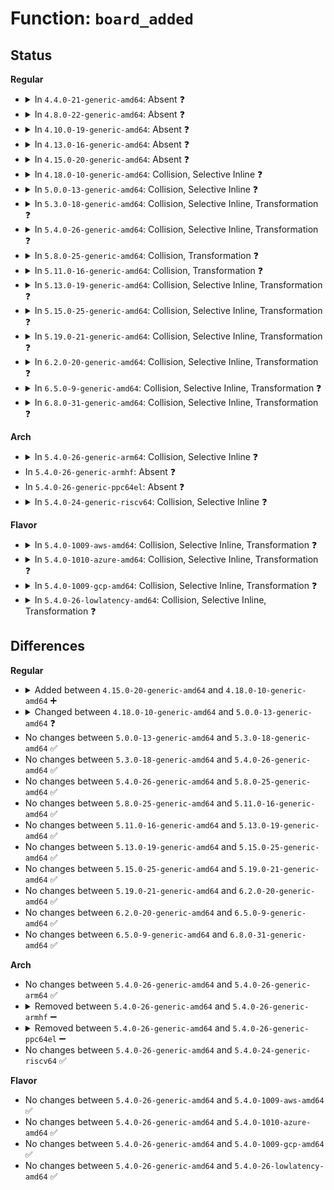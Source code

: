 # Function: <code>board_added</code>

## Status
<b>Regular</b>
<ul>
<li>
<details>
<summary>In <code>4.4.0-21-generic-amd64</code>: Absent ❓</summary>

```json
{
  "name": "board_added",
  "collision_type": "Unique Static",
  "inline_type": "Full",
  "funcs": [
    {
      "addr": 18446744071583365400,
      "name": "board_added",
      "external": false,
      "loc": "drivers/pci/hotplug/pciehp_ctrl.c:85",
      "file": "drivers/pci/hotplug/pciehp_ctrl.c",
      "inline": "not declared, inlined",
      "caller_inline": [
        "drivers/pci/hotplug/pciehp_ctrl.c:pciehp_enable_slot"
      ],
      "caller_func": []
    }
  ],
  "symbols": []
}
```
</details>
</li>
<li>
<details>
<summary>In <code>4.8.0-22-generic-amd64</code>: Absent ❓</summary>

```json
{
  "name": "board_added",
  "collision_type": "Unique Static",
  "inline_type": "Full",
  "funcs": [
    {
      "addr": 18446744071583678644,
      "name": "board_added",
      "external": false,
      "loc": "drivers/pci/hotplug/pciehp_ctrl.c:85",
      "file": "drivers/pci/hotplug/pciehp_ctrl.c",
      "inline": "not declared, inlined",
      "caller_inline": [
        "drivers/pci/hotplug/pciehp_ctrl.c:pciehp_enable_slot"
      ],
      "caller_func": []
    }
  ],
  "symbols": []
}
```
</details>
</li>
<li>
<details>
<summary>In <code>4.10.0-19-generic-amd64</code>: Absent ❓</summary>

```json
{
  "name": "board_added",
  "collision_type": "Unique Static",
  "inline_type": "Full",
  "funcs": [
    {
      "addr": 18446744071583816746,
      "name": "board_added",
      "external": false,
      "loc": "drivers/pci/hotplug/pciehp_ctrl.c:85",
      "file": "drivers/pci/hotplug/pciehp_ctrl.c",
      "inline": "not declared, inlined",
      "caller_inline": [
        "drivers/pci/hotplug/pciehp_ctrl.c:pciehp_enable_slot"
      ],
      "caller_func": []
    }
  ],
  "symbols": []
}
```
</details>
</li>
<li>
<details>
<summary>In <code>4.13.0-16-generic-amd64</code>: Absent ❓</summary>

```json
{
  "name": "board_added",
  "collision_type": "Unique Static",
  "inline_type": "Full",
  "funcs": [
    {
      "addr": 18446744071583859722,
      "name": "board_added",
      "external": false,
      "loc": "drivers/pci/hotplug/pciehp_ctrl.c:85",
      "file": "drivers/pci/hotplug/pciehp_ctrl.c",
      "inline": "not declared, inlined",
      "caller_inline": [
        "drivers/pci/hotplug/pciehp_ctrl.c:pciehp_enable_slot"
      ],
      "caller_func": []
    }
  ],
  "symbols": []
}
```
</details>
</li>
<li>
<details>
<summary>In <code>4.15.0-20-generic-amd64</code>: Absent ❓</summary>

```json
{
  "name": "board_added",
  "collision_type": "Unique Static",
  "inline_type": "Full",
  "funcs": [
    {
      "addr": 18446744071584123322,
      "name": "board_added",
      "external": false,
      "loc": "drivers/pci/hotplug/pciehp_ctrl.c:85",
      "file": "drivers/pci/hotplug/pciehp_ctrl.c",
      "inline": "not declared, inlined",
      "caller_inline": [
        "drivers/pci/hotplug/pciehp_ctrl.c:pciehp_enable_slot"
      ],
      "caller_func": []
    }
  ],
  "symbols": []
}
```
</details>
</li>
<li>
<details>
<summary>In <code>4.18.0-10-generic-amd64</code>: Collision, Selective Inline ❓</summary>

```c
int board_added(struct slot * p_slot)
```

```json
{
  "name": "board_added",
  "collision_type": "Static-Static Collision",
  "inline_type": "Selective",
  "funcs": [
    {
      "addr": 18446744071584323856,
      "name": "board_added",
      "external": false,
      "loc": "drivers/pci/hotplug/pciehp_ctrl.c:71",
      "file": "drivers/pci/hotplug/pciehp_ctrl.c",
      "inline": "not declared, inlined",
      "caller_inline": [
        "drivers/pci/hotplug/pciehp_ctrl.c:pciehp_enable_slot"
      ],
      "caller_func": []
    },
    {
      "addr": 18446744071584336192,
      "name": "board_added",
      "external": false,
      "loc": "drivers/pci/hotplug/shpchp_ctrl.c:229",
      "file": "drivers/pci/hotplug/shpchp_ctrl.c",
      "inline": "seen, unknown",
      "caller_inline": [],
      "caller_func": [
        "drivers/pci/hotplug/shpchp_ctrl.c:shpchp_enable_slot",
        "drivers/pci/hotplug/shpchp_ctrl.c:shpchp_enable_slot"
      ]
    }
  ],
  "symbols": [
    {
      "addr": 18446744071584336192,
      "name": "board_added",
      "section": ".text",
      "bind": "STB_LOCAL",
      "size": 1049
    }
  ]
}
```
</details>
</li>
<li>
<details>
<summary>In <code>5.0.0-13-generic-amd64</code>: Collision, Selective Inline ❓</summary>

```c
int board_added(struct controller * ctrl)
```

```json
{
  "name": "board_added",
  "collision_type": "Static-Static Collision",
  "inline_type": "Selective",
  "funcs": [
    {
      "addr": 18446744071584418912,
      "name": "board_added",
      "external": false,
      "loc": "drivers/pci/hotplug/pciehp_ctrl.c:54",
      "file": "drivers/pci/hotplug/pciehp_ctrl.c",
      "inline": "not declared, inlined",
      "caller_inline": [
        "drivers/pci/hotplug/pciehp_ctrl.c:pciehp_handle_presence_or_link_change"
      ],
      "caller_func": []
    },
    {
      "addr": 18446744071584431440,
      "name": "board_added",
      "external": false,
      "loc": "drivers/pci/hotplug/shpchp_ctrl.c:229",
      "file": "drivers/pci/hotplug/shpchp_ctrl.c",
      "inline": "seen, unknown",
      "caller_inline": [],
      "caller_func": [
        "drivers/pci/hotplug/shpchp_ctrl.c:shpchp_enable_slot",
        "drivers/pci/hotplug/shpchp_ctrl.c:shpchp_enable_slot"
      ]
    }
  ],
  "symbols": [
    {
      "addr": 18446744071584431440,
      "name": "board_added",
      "section": ".text",
      "bind": "STB_LOCAL",
      "size": 1049
    }
  ]
}
```
</details>
</li>
<li>
<details>
<summary>In <code>5.3.0-18-generic-amd64</code>: Collision, Selective Inline, Transformation ❓</summary>

```c
int board_added(struct controller * ctrl)
```

```json
{
  "name": "board_added",
  "collision_type": "Static-Static Collision",
  "inline_type": "Selective",
  "funcs": [
    {
      "addr": 18446744071584615883,
      "name": "board_added",
      "external": false,
      "loc": "drivers/pci/hotplug/pciehp_ctrl.c:56",
      "file": "drivers/pci/hotplug/pciehp_ctrl.c",
      "inline": "not declared, inlined",
      "caller_inline": [
        "drivers/pci/hotplug/pciehp_ctrl.c:pciehp_handle_presence_or_link_change"
      ],
      "caller_func": []
    },
    {
      "addr": 0,
      "name": "board_added",
      "external": false,
      "loc": "drivers/pci/hotplug/shpchp_ctrl.c:229",
      "file": "drivers/pci/hotplug/shpchp_ctrl.c",
      "inline": "seen, unknown",
      "caller_inline": [],
      "caller_func": [
        "drivers/pci/hotplug/shpchp_ctrl.c:shpchp_enable_slot",
        "drivers/pci/hotplug/shpchp_ctrl.c:shpchp_enable_slot"
      ]
    }
  ],
  "symbols": [
    {
      "addr": 18446744071584627424,
      "name": "board_added",
      "section": ".text",
      "bind": "STB_LOCAL",
      "size": 566
    },
    {
      "addr": 18446744071584630607,
      "name": "board_added.cold",
      "section": ".text",
      "bind": "STB_LOCAL",
      "size": 569
    }
  ]
}
```
</details>
</li>
<li>
<details>
<summary>In <code>5.4.0-26-generic-amd64</code>: Collision, Selective Inline, Transformation ❓</summary>

```c
int board_added(struct controller * ctrl)
```

```json
{
  "name": "board_added",
  "collision_type": "Static-Static Collision",
  "inline_type": "Selective",
  "funcs": [
    {
      "addr": 18446744071584752891,
      "name": "board_added",
      "external": false,
      "loc": "drivers/pci/hotplug/pciehp_ctrl.c:59",
      "file": "drivers/pci/hotplug/pciehp_ctrl.c",
      "inline": "not declared, inlined",
      "caller_inline": [
        "drivers/pci/hotplug/pciehp_ctrl.c:pciehp_handle_presence_or_link_change"
      ],
      "caller_func": []
    },
    {
      "addr": 0,
      "name": "board_added",
      "external": false,
      "loc": "drivers/pci/hotplug/shpchp_ctrl.c:229",
      "file": "drivers/pci/hotplug/shpchp_ctrl.c",
      "inline": "seen, unknown",
      "caller_inline": [],
      "caller_func": [
        "drivers/pci/hotplug/shpchp_ctrl.c:shpchp_enable_slot",
        "drivers/pci/hotplug/shpchp_ctrl.c:shpchp_enable_slot"
      ]
    }
  ],
  "symbols": [
    {
      "addr": 18446744071584765120,
      "name": "board_added",
      "section": ".text",
      "bind": "STB_LOCAL",
      "size": 566
    },
    {
      "addr": 18446744071584768303,
      "name": "board_added.cold",
      "section": ".text",
      "bind": "STB_LOCAL",
      "size": 569
    }
  ]
}
```
</details>
</li>
<li>
<details>
<summary>In <code>5.8.0-25-generic-amd64</code>: Collision, Transformation ❓</summary>

```c
int board_added(struct controller * ctrl)
```

```json
{
  "name": "board_added",
  "collision_type": "Static-Static Collision",
  "inline_type": "No",
  "funcs": [
    {
      "addr": 0,
      "name": "board_added",
      "external": false,
      "loc": "drivers/pci/hotplug/pciehp_ctrl.c:59",
      "file": "drivers/pci/hotplug/pciehp_ctrl.c",
      "inline": "seen, unknown",
      "caller_inline": [],
      "caller_func": [
        "drivers/pci/hotplug/pciehp_ctrl.c:pciehp_enable_slot"
      ]
    },
    {
      "addr": 0,
      "name": "board_added",
      "external": false,
      "loc": "drivers/pci/hotplug/shpchp_ctrl.c:229",
      "file": "drivers/pci/hotplug/shpchp_ctrl.c",
      "inline": "seen, unknown",
      "caller_inline": [],
      "caller_func": [
        "drivers/pci/hotplug/shpchp_ctrl.c:shpchp_enable_slot",
        "drivers/pci/hotplug/shpchp_ctrl.c:shpchp_enable_slot"
      ]
    }
  ],
  "symbols": [
    {
      "addr": 18446744071585443088,
      "name": "board_added",
      "section": ".text",
      "bind": "STB_LOCAL",
      "size": 171
    },
    {
      "addr": 18446744071585444864,
      "name": "board_added.cold",
      "section": ".text",
      "bind": "STB_LOCAL",
      "size": 197
    },
    {
      "addr": 18446744071585456240,
      "name": "board_added",
      "section": ".text",
      "bind": "STB_LOCAL",
      "size": 545
    },
    {
      "addr": 18446744071585459519,
      "name": "board_added.cold",
      "section": ".text",
      "bind": "STB_LOCAL",
      "size": 569
    }
  ]
}
```
</details>
</li>
<li>
<details>
<summary>In <code>5.11.0-16-generic-amd64</code>: Collision, Transformation ❓</summary>

```c
int board_added(struct controller * ctrl)
```

```json
{
  "name": "board_added",
  "collision_type": "Static-Static Collision",
  "inline_type": "No",
  "funcs": [
    {
      "addr": 0,
      "name": "board_added",
      "external": false,
      "loc": "drivers/pci/hotplug/pciehp_ctrl.c:59",
      "file": "drivers/pci/hotplug/pciehp_ctrl.c",
      "inline": "seen, unknown",
      "caller_inline": [],
      "caller_func": [
        "drivers/pci/hotplug/pciehp_ctrl.c:pciehp_enable_slot"
      ]
    },
    {
      "addr": 0,
      "name": "board_added",
      "external": false,
      "loc": "drivers/pci/hotplug/shpchp_ctrl.c:229",
      "file": "drivers/pci/hotplug/shpchp_ctrl.c",
      "inline": "seen, unknown",
      "caller_inline": [],
      "caller_func": [
        "drivers/pci/hotplug/shpchp_ctrl.c:shpchp_enable_slot",
        "drivers/pci/hotplug/shpchp_ctrl.c:shpchp_enable_slot"
      ]
    }
  ],
  "symbols": [
    {
      "addr": 18446744071585592416,
      "name": "board_added",
      "section": ".text",
      "bind": "STB_LOCAL",
      "size": 229
    },
    {
      "addr": 18446744071591411120,
      "name": "board_added.cold",
      "section": ".text",
      "bind": "STB_LOCAL",
      "size": 107
    },
    {
      "addr": 18446744071585603552,
      "name": "board_added",
      "section": ".text",
      "bind": "STB_LOCAL",
      "size": 545
    },
    {
      "addr": 18446744071591413648,
      "name": "board_added.cold",
      "section": ".text",
      "bind": "STB_LOCAL",
      "size": 569
    }
  ]
}
```
</details>
</li>
<li>
<details>
<summary>In <code>5.13.0-19-generic-amd64</code>: Collision, Selective Inline, Transformation ❓</summary>

```c
int board_added(struct controller * ctrl)
```

```json
{
  "name": "board_added",
  "collision_type": "Static-Static Collision",
  "inline_type": "Selective",
  "funcs": [
    {
      "addr": 18446744071585470951,
      "name": "board_added",
      "external": false,
      "loc": "drivers/pci/hotplug/pciehp_ctrl.c:59",
      "file": "drivers/pci/hotplug/pciehp_ctrl.c",
      "inline": "not declared, inlined",
      "caller_inline": [
        "drivers/pci/hotplug/pciehp_ctrl.c:pciehp_enable_slot"
      ],
      "caller_func": []
    },
    {
      "addr": 0,
      "name": "board_added",
      "external": false,
      "loc": "drivers/pci/hotplug/shpchp_ctrl.c:229",
      "file": "drivers/pci/hotplug/shpchp_ctrl.c",
      "inline": "seen, unknown",
      "caller_inline": [],
      "caller_func": [
        "drivers/pci/hotplug/shpchp_ctrl.c:shpchp_enable_slot",
        "drivers/pci/hotplug/shpchp_ctrl.c:shpchp_enable_slot"
      ]
    }
  ],
  "symbols": [
    {
      "addr": 18446744071585481968,
      "name": "board_added",
      "section": ".text",
      "bind": "STB_LOCAL",
      "size": 545
    },
    {
      "addr": 18446744071591356027,
      "name": "board_added.cold",
      "section": ".text",
      "bind": "STB_LOCAL",
      "size": 569
    }
  ]
}
```
</details>
</li>
<li>
<details>
<summary>In <code>5.15.0-25-generic-amd64</code>: Collision, Selective Inline, Transformation ❓</summary>

```c
int board_added(struct controller * ctrl)
```

```json
{
  "name": "board_added",
  "collision_type": "Static-Static Collision",
  "inline_type": "Selective",
  "funcs": [
    {
      "addr": 18446744071585937255,
      "name": "board_added",
      "external": false,
      "loc": "drivers/pci/hotplug/pciehp_ctrl.c:59",
      "file": "drivers/pci/hotplug/pciehp_ctrl.c",
      "inline": "not declared, inlined",
      "caller_inline": [
        "drivers/pci/hotplug/pciehp_ctrl.c:pciehp_enable_slot"
      ],
      "caller_func": []
    },
    {
      "addr": 0,
      "name": "board_added",
      "external": false,
      "loc": "drivers/pci/hotplug/shpchp_ctrl.c:229",
      "file": "drivers/pci/hotplug/shpchp_ctrl.c",
      "inline": "seen, unknown",
      "caller_inline": [],
      "caller_func": [
        "drivers/pci/hotplug/shpchp_ctrl.c:shpchp_enable_slot",
        "drivers/pci/hotplug/shpchp_ctrl.c:shpchp_enable_slot"
      ]
    }
  ],
  "symbols": [
    {
      "addr": 18446744071585948512,
      "name": "board_added",
      "section": ".text",
      "bind": "STB_LOCAL",
      "size": 613
    },
    {
      "addr": 18446744071592383969,
      "name": "board_added.cold",
      "section": ".text",
      "bind": "STB_LOCAL",
      "size": 643
    }
  ]
}
```
</details>
</li>
<li>
<details>
<summary>In <code>5.19.0-21-generic-amd64</code>: Collision, Selective Inline, Transformation ❓</summary>

```c
int board_added(struct controller * ctrl)
```

```json
{
  "name": "board_added",
  "collision_type": "Static-Static Collision",
  "inline_type": "Selective",
  "funcs": [
    {
      "addr": 18446744071587140055,
      "name": "board_added",
      "external": false,
      "loc": "drivers/pci/hotplug/pciehp_ctrl.c:59",
      "file": "drivers/pci/hotplug/pciehp_ctrl.c",
      "inline": "not declared, inlined",
      "caller_inline": [
        "drivers/pci/hotplug/pciehp_ctrl.c:pciehp_enable_slot"
      ],
      "caller_func": []
    },
    {
      "addr": 0,
      "name": "board_added",
      "external": false,
      "loc": "drivers/pci/hotplug/shpchp_ctrl.c:229",
      "file": "drivers/pci/hotplug/shpchp_ctrl.c",
      "inline": "seen, unknown",
      "caller_inline": [],
      "caller_func": [
        "drivers/pci/hotplug/shpchp_ctrl.c:shpchp_enable_slot",
        "drivers/pci/hotplug/shpchp_ctrl.c:shpchp_enable_slot"
      ]
    }
  ],
  "symbols": [
    {
      "addr": 18446744071587152528,
      "name": "board_added",
      "section": ".text",
      "bind": "STB_LOCAL",
      "size": 663
    },
    {
      "addr": 18446744071594247809,
      "name": "board_added.cold",
      "section": ".text",
      "bind": "STB_LOCAL",
      "size": 711
    }
  ]
}
```
</details>
</li>
<li>
<details>
<summary>In <code>6.2.0-20-generic-amd64</code>: Collision, Selective Inline, Transformation ❓</summary>

```c
int board_added(struct controller * ctrl)
```

```json
{
  "name": "board_added",
  "collision_type": "Static-Static Collision",
  "inline_type": "Selective",
  "funcs": [
    {
      "addr": 18446744071588343223,
      "name": "board_added",
      "external": false,
      "loc": "drivers/pci/hotplug/pciehp_ctrl.c:59",
      "file": "drivers/pci/hotplug/pciehp_ctrl.c",
      "inline": "not declared, inlined",
      "caller_inline": [
        "drivers/pci/hotplug/pciehp_ctrl.c:pciehp_enable_slot"
      ],
      "caller_func": []
    },
    {
      "addr": 0,
      "name": "board_added",
      "external": false,
      "loc": "drivers/pci/hotplug/shpchp_ctrl.c:229",
      "file": "drivers/pci/hotplug/shpchp_ctrl.c",
      "inline": "seen, unknown",
      "caller_inline": [],
      "caller_func": [
        "drivers/pci/hotplug/shpchp_ctrl.c:shpchp_enable_slot",
        "drivers/pci/hotplug/shpchp_ctrl.c:shpchp_enable_slot"
      ]
    }
  ],
  "symbols": [
    {
      "addr": 18446744071588359200,
      "name": "board_added",
      "section": ".text",
      "bind": "STB_LOCAL",
      "size": 1144
    },
    {
      "addr": 18446744071596210824,
      "name": "board_added.cold",
      "section": ".text",
      "bind": "STB_LOCAL",
      "size": 168
    }
  ]
}
```
</details>
</li>
<li>
<details>
<summary>In <code>6.5.0-9-generic-amd64</code>: Collision, Selective Inline, Transformation ❓</summary>

```c
int board_added(struct controller * ctrl)
```

```json
{
  "name": "board_added",
  "collision_type": "Static-Static Collision",
  "inline_type": "Selective",
  "funcs": [
    {
      "addr": 18446744071588619303,
      "name": "board_added",
      "external": false,
      "loc": "drivers/pci/hotplug/pciehp_ctrl.c:59",
      "file": "drivers/pci/hotplug/pciehp_ctrl.c",
      "inline": "not declared, inlined",
      "caller_inline": [
        "drivers/pci/hotplug/pciehp_ctrl.c:pciehp_enable_slot"
      ],
      "caller_func": []
    },
    {
      "addr": 0,
      "name": "board_added",
      "external": false,
      "loc": "drivers/pci/hotplug/shpchp_ctrl.c:229",
      "file": "drivers/pci/hotplug/shpchp_ctrl.c",
      "inline": "seen, unknown",
      "caller_inline": [],
      "caller_func": [
        "drivers/pci/hotplug/shpchp_ctrl.c:shpchp_enable_slot",
        "drivers/pci/hotplug/shpchp_ctrl.c:shpchp_enable_slot"
      ]
    }
  ],
  "symbols": [
    {
      "addr": 18446744071588635296,
      "name": "board_added",
      "section": ".text",
      "bind": "STB_LOCAL",
      "size": 1135
    },
    {
      "addr": 18446744071596735976,
      "name": "board_added.cold",
      "section": ".text",
      "bind": "STB_LOCAL",
      "size": 164
    }
  ]
}
```
</details>
</li>
<li>
<details>
<summary>In <code>6.8.0-31-generic-amd64</code>: Collision, Selective Inline, Transformation ❓</summary>

```c
int board_added(struct controller * ctrl)
```

```json
{
  "name": "board_added",
  "collision_type": "Static-Static Collision",
  "inline_type": "Selective",
  "funcs": [
    {
      "addr": 18446744071588919479,
      "name": "board_added",
      "external": false,
      "loc": "drivers/pci/hotplug/pciehp_ctrl.c:59",
      "file": "drivers/pci/hotplug/pciehp_ctrl.c",
      "inline": "not declared, inlined",
      "caller_inline": [
        "drivers/pci/hotplug/pciehp_ctrl.c:pciehp_enable_slot"
      ],
      "caller_func": []
    },
    {
      "addr": 0,
      "name": "board_added",
      "external": false,
      "loc": "drivers/pci/hotplug/shpchp_ctrl.c:229",
      "file": "drivers/pci/hotplug/shpchp_ctrl.c",
      "inline": "seen, unknown",
      "caller_inline": [],
      "caller_func": [
        "drivers/pci/hotplug/shpchp_ctrl.c:shpchp_enable_slot",
        "drivers/pci/hotplug/shpchp_ctrl.c:shpchp_enable_slot"
      ]
    }
  ],
  "symbols": [
    {
      "addr": 18446744071588935616,
      "name": "board_added",
      "section": ".text",
      "bind": "STB_LOCAL",
      "size": 1135
    },
    {
      "addr": 18446744071597644560,
      "name": "board_added.cold",
      "section": ".text",
      "bind": "STB_LOCAL",
      "size": 164
    }
  ]
}
```
</details>
</li>
</ul>
<b>Arch</b>
<ul>
<li>
<details>
<summary>In <code>5.4.0-26-generic-arm64</code>: Collision, Selective Inline ❓</summary>

```c
int board_added(struct controller * ctrl)
```

```json
{
  "name": "board_added",
  "collision_type": "Static-Static Collision",
  "inline_type": "Selective",
  "funcs": [
    {
      "addr": 18446603336497016612,
      "name": "board_added",
      "external": false,
      "loc": "drivers/pci/hotplug/pciehp_ctrl.c:59",
      "file": "drivers/pci/hotplug/pciehp_ctrl.c",
      "inline": "not declared, inlined",
      "caller_inline": [
        "drivers/pci/hotplug/pciehp_ctrl.c:pciehp_handle_presence_or_link_change"
      ],
      "caller_func": []
    },
    {
      "addr": 18446603336497029960,
      "name": "board_added",
      "external": false,
      "loc": "drivers/pci/hotplug/shpchp_ctrl.c:229",
      "file": "drivers/pci/hotplug/shpchp_ctrl.c",
      "inline": "seen, unknown",
      "caller_inline": [],
      "caller_func": [
        "drivers/pci/hotplug/shpchp_ctrl.c:shpchp_enable_slot",
        "drivers/pci/hotplug/shpchp_ctrl.c:shpchp_enable_slot"
      ]
    }
  ],
  "symbols": [
    {
      "addr": 18446603336497029960,
      "name": "board_added",
      "section": ".text",
      "bind": "STB_LOCAL",
      "size": 1020
    }
  ]
}
```
</details>
</li>
<li>
In <code>5.4.0-26-generic-armhf</code>: Absent ❓
</li>
<li>
In <code>5.4.0-26-generic-ppc64el</code>: Absent ❓
</li>
<li>
<details>
<summary>In <code>5.4.0-24-generic-riscv64</code>: Collision, Selective Inline ❓</summary>

```c
int board_added(struct controller * ctrl)
```

```json
{
  "name": "board_added",
  "collision_type": "Static-Static Collision",
  "inline_type": "Selective",
  "funcs": [
    {
      "addr": 18446743936275676146,
      "name": "board_added",
      "external": false,
      "loc": "drivers/pci/hotplug/pciehp_ctrl.c:59",
      "file": "drivers/pci/hotplug/pciehp_ctrl.c",
      "inline": "not declared, inlined",
      "caller_inline": [
        "drivers/pci/hotplug/pciehp_ctrl.c:pciehp_handle_presence_or_link_change"
      ],
      "caller_func": []
    },
    {
      "addr": 18446743936275687552,
      "name": "board_added",
      "external": false,
      "loc": "drivers/pci/hotplug/shpchp_ctrl.c:229",
      "file": "drivers/pci/hotplug/shpchp_ctrl.c",
      "inline": "seen, unknown",
      "caller_inline": [],
      "caller_func": [
        "drivers/pci/hotplug/shpchp_ctrl.c:shpchp_enable_slot",
        "drivers/pci/hotplug/shpchp_ctrl.c:shpchp_enable_slot"
      ]
    }
  ],
  "symbols": [
    {
      "addr": 18446743936275687552,
      "name": "board_added",
      "section": ".text",
      "bind": "STB_LOCAL",
      "size": 836
    }
  ]
}
```
</details>
</li>
</ul>
<b>Flavor</b>
<ul>
<li>
<details>
<summary>In <code>5.4.0-1009-aws-amd64</code>: Collision, Selective Inline, Transformation ❓</summary>

```c
int board_added(struct controller * ctrl)
```

```json
{
  "name": "board_added",
  "collision_type": "Static-Static Collision",
  "inline_type": "Selective",
  "funcs": [
    {
      "addr": 18446744071584701707,
      "name": "board_added",
      "external": false,
      "loc": "drivers/pci/hotplug/pciehp_ctrl.c:59",
      "file": "drivers/pci/hotplug/pciehp_ctrl.c",
      "inline": "not declared, inlined",
      "caller_inline": [
        "drivers/pci/hotplug/pciehp_ctrl.c:pciehp_handle_presence_or_link_change"
      ],
      "caller_func": []
    },
    {
      "addr": 0,
      "name": "board_added",
      "external": false,
      "loc": "drivers/pci/hotplug/shpchp_ctrl.c:229",
      "file": "drivers/pci/hotplug/shpchp_ctrl.c",
      "inline": "seen, unknown",
      "caller_inline": [],
      "caller_func": [
        "drivers/pci/hotplug/shpchp_ctrl.c:shpchp_enable_slot",
        "drivers/pci/hotplug/shpchp_ctrl.c:shpchp_enable_slot"
      ]
    }
  ],
  "symbols": [
    {
      "addr": 18446744071584713936,
      "name": "board_added",
      "section": ".text",
      "bind": "STB_LOCAL",
      "size": 566
    },
    {
      "addr": 18446744071584717119,
      "name": "board_added.cold",
      "section": ".text",
      "bind": "STB_LOCAL",
      "size": 569
    }
  ]
}
```
</details>
</li>
<li>
<details>
<summary>In <code>5.4.0-1010-azure-amd64</code>: Collision, Selective Inline, Transformation ❓</summary>

```c
int board_added(struct controller * ctrl)
```

```json
{
  "name": "board_added",
  "collision_type": "Static-Static Collision",
  "inline_type": "Selective",
  "funcs": [
    {
      "addr": 18446744071584632475,
      "name": "board_added",
      "external": false,
      "loc": "drivers/pci/hotplug/pciehp_ctrl.c:59",
      "file": "drivers/pci/hotplug/pciehp_ctrl.c",
      "inline": "not declared, inlined",
      "caller_inline": [
        "drivers/pci/hotplug/pciehp_ctrl.c:pciehp_handle_presence_or_link_change"
      ],
      "caller_func": []
    },
    {
      "addr": 0,
      "name": "board_added",
      "external": false,
      "loc": "drivers/pci/hotplug/shpchp_ctrl.c:229",
      "file": "drivers/pci/hotplug/shpchp_ctrl.c",
      "inline": "seen, unknown",
      "caller_inline": [],
      "caller_func": [
        "drivers/pci/hotplug/shpchp_ctrl.c:shpchp_enable_slot",
        "drivers/pci/hotplug/shpchp_ctrl.c:shpchp_enable_slot"
      ]
    }
  ],
  "symbols": [
    {
      "addr": 18446744071584644704,
      "name": "board_added",
      "section": ".text",
      "bind": "STB_LOCAL",
      "size": 566
    },
    {
      "addr": 18446744071584647887,
      "name": "board_added.cold",
      "section": ".text",
      "bind": "STB_LOCAL",
      "size": 569
    }
  ]
}
```
</details>
</li>
<li>
<details>
<summary>In <code>5.4.0-1009-gcp-amd64</code>: Collision, Selective Inline, Transformation ❓</summary>

```c
int board_added(struct controller * ctrl)
```

```json
{
  "name": "board_added",
  "collision_type": "Static-Static Collision",
  "inline_type": "Selective",
  "funcs": [
    {
      "addr": 18446744071584703051,
      "name": "board_added",
      "external": false,
      "loc": "drivers/pci/hotplug/pciehp_ctrl.c:59",
      "file": "drivers/pci/hotplug/pciehp_ctrl.c",
      "inline": "not declared, inlined",
      "caller_inline": [
        "drivers/pci/hotplug/pciehp_ctrl.c:pciehp_handle_presence_or_link_change"
      ],
      "caller_func": []
    },
    {
      "addr": 0,
      "name": "board_added",
      "external": false,
      "loc": "drivers/pci/hotplug/shpchp_ctrl.c:229",
      "file": "drivers/pci/hotplug/shpchp_ctrl.c",
      "inline": "seen, unknown",
      "caller_inline": [],
      "caller_func": [
        "drivers/pci/hotplug/shpchp_ctrl.c:shpchp_enable_slot",
        "drivers/pci/hotplug/shpchp_ctrl.c:shpchp_enable_slot"
      ]
    }
  ],
  "symbols": [
    {
      "addr": 18446744071584715280,
      "name": "board_added",
      "section": ".text",
      "bind": "STB_LOCAL",
      "size": 566
    },
    {
      "addr": 18446744071584718463,
      "name": "board_added.cold",
      "section": ".text",
      "bind": "STB_LOCAL",
      "size": 569
    }
  ]
}
```
</details>
</li>
<li>
<details>
<summary>In <code>5.4.0-26-lowlatency-amd64</code>: Collision, Selective Inline, Transformation ❓</summary>

```c
int board_added(struct controller * ctrl)
```

```json
{
  "name": "board_added",
  "collision_type": "Static-Static Collision",
  "inline_type": "Selective",
  "funcs": [
    {
      "addr": 18446744071584810699,
      "name": "board_added",
      "external": false,
      "loc": "drivers/pci/hotplug/pciehp_ctrl.c:59",
      "file": "drivers/pci/hotplug/pciehp_ctrl.c",
      "inline": "not declared, inlined",
      "caller_inline": [
        "drivers/pci/hotplug/pciehp_ctrl.c:pciehp_handle_presence_or_link_change"
      ],
      "caller_func": []
    },
    {
      "addr": 0,
      "name": "board_added",
      "external": false,
      "loc": "drivers/pci/hotplug/shpchp_ctrl.c:229",
      "file": "drivers/pci/hotplug/shpchp_ctrl.c",
      "inline": "seen, unknown",
      "caller_inline": [],
      "caller_func": [
        "drivers/pci/hotplug/shpchp_ctrl.c:shpchp_enable_slot",
        "drivers/pci/hotplug/shpchp_ctrl.c:shpchp_enable_slot"
      ]
    }
  ],
  "symbols": [
    {
      "addr": 18446744071584822864,
      "name": "board_added",
      "section": ".text",
      "bind": "STB_LOCAL",
      "size": 566
    },
    {
      "addr": 18446744071584826047,
      "name": "board_added.cold",
      "section": ".text",
      "bind": "STB_LOCAL",
      "size": 569
    }
  ]
}
```
</details>
</li>
</ul>

## Differences
<b>Regular</b>
<ul>
<li>
<details>
<summary>Added between <code>4.15.0-20-generic-amd64</code> and <code>4.18.0-10-generic-amd64</code> ➕</summary>

```c
int board_added(struct slot * p_slot)
```
</details>
</li>
<li>
<details>
<summary>Changed between <code>4.18.0-10-generic-amd64</code> and <code>5.0.0-13-generic-amd64</code> ❓</summary>
<ul>
<li>
<b>Param added. </b>
<code>struct controller * ctrl</code>
</li>
<li>
<b>Param removed. </b>
<code>struct slot * p_slot</code>
</li>
</ul>
</details>
</li>
<li>
No changes between <code>5.0.0-13-generic-amd64</code> and <code>5.3.0-18-generic-amd64</code> ✅
</li>
<li>
No changes between <code>5.3.0-18-generic-amd64</code> and <code>5.4.0-26-generic-amd64</code> ✅
</li>
<li>
No changes between <code>5.4.0-26-generic-amd64</code> and <code>5.8.0-25-generic-amd64</code> ✅
</li>
<li>
No changes between <code>5.8.0-25-generic-amd64</code> and <code>5.11.0-16-generic-amd64</code> ✅
</li>
<li>
No changes between <code>5.11.0-16-generic-amd64</code> and <code>5.13.0-19-generic-amd64</code> ✅
</li>
<li>
No changes between <code>5.13.0-19-generic-amd64</code> and <code>5.15.0-25-generic-amd64</code> ✅
</li>
<li>
No changes between <code>5.15.0-25-generic-amd64</code> and <code>5.19.0-21-generic-amd64</code> ✅
</li>
<li>
No changes between <code>5.19.0-21-generic-amd64</code> and <code>6.2.0-20-generic-amd64</code> ✅
</li>
<li>
No changes between <code>6.2.0-20-generic-amd64</code> and <code>6.5.0-9-generic-amd64</code> ✅
</li>
<li>
No changes between <code>6.5.0-9-generic-amd64</code> and <code>6.8.0-31-generic-amd64</code> ✅
</li>
</ul>
<b>Arch</b>
<ul>
<li>
No changes between <code>5.4.0-26-generic-amd64</code> and <code>5.4.0-26-generic-arm64</code> ✅
</li>
<li>
<details>
<summary>Removed between <code>5.4.0-26-generic-amd64</code> and <code>5.4.0-26-generic-armhf</code> ➖</summary>

```c
int board_added(struct controller * ctrl)
```
</details>
</li>
<li>
<details>
<summary>Removed between <code>5.4.0-26-generic-amd64</code> and <code>5.4.0-26-generic-ppc64el</code> ➖</summary>

```c
int board_added(struct controller * ctrl)
```
</details>
</li>
<li>
No changes between <code>5.4.0-26-generic-amd64</code> and <code>5.4.0-24-generic-riscv64</code> ✅
</li>
</ul>
<b>Flavor</b>
<ul>
<li>
No changes between <code>5.4.0-26-generic-amd64</code> and <code>5.4.0-1009-aws-amd64</code> ✅
</li>
<li>
No changes between <code>5.4.0-26-generic-amd64</code> and <code>5.4.0-1010-azure-amd64</code> ✅
</li>
<li>
No changes between <code>5.4.0-26-generic-amd64</code> and <code>5.4.0-1009-gcp-amd64</code> ✅
</li>
<li>
No changes between <code>5.4.0-26-generic-amd64</code> and <code>5.4.0-26-lowlatency-amd64</code> ✅
</li>
</ul>
